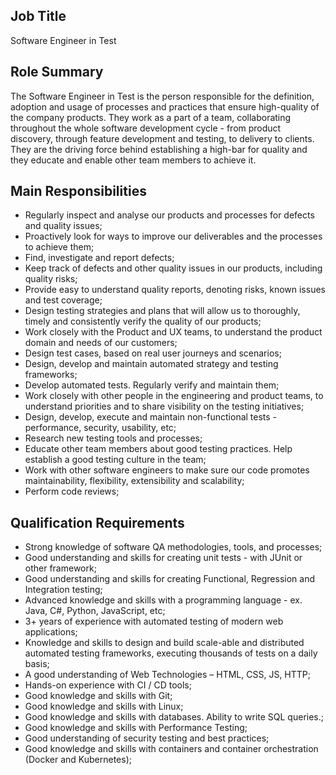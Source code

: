 ## Job Title
Software Engineer in Test

## Role Summary
The Software Engineer in Test is the person responsible for the definition, adoption and usage of processes and practices that ensure high-quality of the company products.
They work as a part of a team, collaborating throughout the whole software development cycle - from product discovery, through feature development and testing, to delivery to clients.
They are the driving force behind establishing a high-bar for quality and they educate and enable other team members to achieve it.

## Main Responsibilities
 - Regularly inspect and analyse our products and processes for defects and quality issues;
 - Proactively look for ways to improve our deliverables and the processes to achieve them;
 - Find, investigate and report defects;
 - Keep track of defects and other quality issues in our products, including quality risks;
 - Provide easy to understand quality reports, denoting risks, known issues and test coverage;
 - Design testing strategies and plans that will allow us to thoroughly, timely and consistently verify the quality of our products;
 - Work closely with the Product and UX teams, to understand the product domain and needs of our customers;
 - Design test cases, based on real user journeys and scenarios;
 - Design, develop and maintain automated strategy and testing frameworks;
 - Develop automated tests. Regularly verify and maintain them;
 - Work closely with other people in the engineering and product teams, to understand priorities and to share visibility on the testing initiatives;
 - Design, develop, execute and maintain non-functional tests - performance, security, usability, etc;
 - Research new testing tools and processes;
 - Educate other team members about good testing practices. Help establish a good testing culture in the team;
 - Work with other software engineers to make sure our code promotes maintainability, flexibility, extensibility and scalability;
 - Perform code reviews;

## Qualification Requirements
 - Strong knowledge of software QA methodologies, tools, and processes;
 - Good understanding and skills for creating unit tests - with JUnit or other framework;
 - Good understanding and skills for creating Functional, Regression and Integration testing;
 - Advanced knowledge and skills with a programming language - ex. Java, C#, Python, JavaScript, etc;
 - 3+ years of experience with automated testing of modern web applications;
 - Knowledge and skills to design and build scale-able and distributed automated testing frameworks, executing thousands of tests on a daily basis;
 - A good understanding of Web Technologies – HTML, CSS, JS, HTTP;
 - Hands-on experience with CI / CD tools;
 - Good knowledge and skills with Git;
 - Good knowledge and skills with Linux;
 - Good knowledge and skills with databases. Ability to write SQL queries.;
 - Good knowledge and skills with Performance Testing;
 - Good understanding of security testing and best practices;
 - Good knowledge and skills with containers and container orchestration (Docker and Kubernetes);
